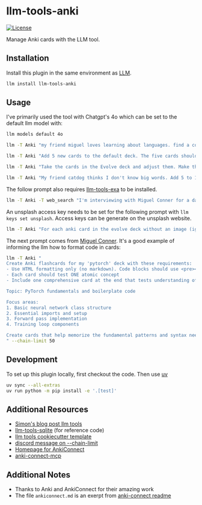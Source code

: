 # llm-tools-anki

[![License](https://img.shields.io/badge/license-Apache%202.0-blue.svg)](https://github.com/aled1027/llm-tools-anki/blob/main/LICENSE)

Manage Anki cards with the LLM tool.

## Installation

Install this plugin in the same environment as [LLM](https://llm.datasette.io/).

```bash
llm install llm-tools-anki
```

## Usage

I've primarily used the tool with Chatgpt's 4o which can be set to the default llm model with:

```bash
llm models default 4o
```

```bash
llm -T Anki "my friend miguel loves learning about languages. find a cool card that I can share with him that I've been studying." --td
```

```bash
llm -T Anki "Add 5 new cards to the default deck. The five cards should ask about the colors in spanish for a language learning student" --td --chain-limit 25
```

```bash
llm -T Anki "Take the cards in the Evolve deck and adjust them. Make the cards similar, basically testing the same ideas, but make them different to keep the learning interesting and engaging for the learner. Remove any cards that you evolve" --td --chain-limit 50
```

```bash
llm -T Anki "My friend catdog thinks I don't know big words. Add 5 to 10 cards of big words that I should know so I'm not embarrassed. Add these to the default deck." --td --chain-limit 50
```

The follow prompt also requires [llm-tools-exa](https://github.com/daturkel/llm-tools-exa/tree/main) to be installed.

```bash
llm -T Anki -T web_search "I'm interviewing with Miguel Conner for a data science position in a few hours. Research him and create a few anki cards in my default deck for me to study." --td --chain-limit 50
```

An unsplash access key needs to be set for the following prompt with `llm keys set unsplash`. Access keys can be generate on the unsplash website.

```bash
llm -T Anki "For each anki card in the evolve deck without an image (ignore cards with images), use Anki_get_image_url to add an image. Make it visible in the front or back of the card, whichever makes more sense for that card. Make sure that the card is formatted as HTML (not markdown) or the image won't render correctly. The goal of the image is to increase visual appeal and improve memory retention." --td --chain-limit 50
```

The next prompt comes from [Miguel Conner](https://substack.com/@miguelconner/posts). It's a good example of informing the llm how to format code in cards:

```bash
llm -T Anki "
Create Anki flashcards for my 'pytorch' deck with these requirements:
- Use HTML formatting only (no markdown). Code blocks should use <pre><code>...</code></pre>
- Each card should test ONE atomic concept
- Include one comprehensive card at the end that tests understanding of the complete structure

Topic: PyTorch fundamentals and boilerplate code

Focus areas:
1. Basic neural network class structure
2. Essential imports and setup
3. Forward pass implementation
4. Training loop components

Create cards that help memorize the fundamental patterns and syntax needed to build PyTorch models from scratch.
" --chain-limit 50
```

## Development

To set up this plugin locally, first checkout the code. Then use [uv](https://astral.sh/)

```bash
uv sync --all-extras
uv run python -m pip install -e '.[test]'
```

## Additional Resources

- [Simon's blog post llm tools](https://simonwillison.net/2025/May/27/llm-tools/)
- [llm-tools-sqlite](https://github.com/simonw/llm-tools-sqlite/tree/main) (for reference code)
- [llm tools cookiecutter template](https://github.com/simonw/llm-plugin-tools)
- [discord message on --chain-limit](https://discord.com/channels/823971286308356157/1128504153841336370/1388261616583442502)
- [Homepage for AnkiConnect](https://foosoft.net/projects/anki-connect)
- [anki-connect-mcp](https://github.com/spacholski1225/anki-connect-mcp)

## Additional Notes

- Thanks to Anki and AnkiConnect for their amazing work
- The file `ankiconnect.md` is an exerpt from [anki-connect readme](https://github.com/amikey/anki-connect)
